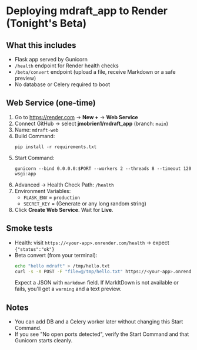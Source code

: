 # Deploying mdraft_app to Render (Tonight's Beta)

## What this includes
- Flask app served by Gunicorn
- `/health` endpoint for Render health checks
- `/beta/convert` endpoint (upload a file, receive Markdown or a safe preview)
- No database or Celery required to boot

## Web Service (one-time)
1) Go to https://render.com → **New +** → **Web Service**
2) Connect GitHub → select **jmobrien1/mdraft_app** (branch: `main`)
3) Name: `mdraft-web`
4) Build Command:
   ```
   pip install -r requirements.txt
   ```
5. Start Command:
   ```
   gunicorn --bind 0.0.0.0:$PORT --workers 2 --threads 8 --timeout 120 wsgi:app
   ```
6. Advanced → Health Check Path: `/health`
7. Environment Variables:
   - `FLASK_ENV` = `production`
   - `SECRET_KEY` = (Generate or any long random string)
8. Click **Create Web Service**. Wait for **Live**.

## Smoke tests
- Health: visit `https://<your-app>.onrender.com/health` → expect `{"status":"ok"}`
- Beta convert (from your terminal):
  ```bash
  echo "hello mdraft" > /tmp/hello.txt
  curl -s -X POST -F "file=@/tmp/hello.txt" https://<your-app>.onrender.com/beta/convert | python3 -m json.tool
  ```
  Expect a JSON with `markdown` field. If MarkItDown is not available or fails, you'll get a `warning` and a text preview.

## Notes
- You can add DB and a Celery worker later without changing this Start Command.
- If you see "No open ports detected", verify the Start Command and that Gunicorn starts cleanly.
